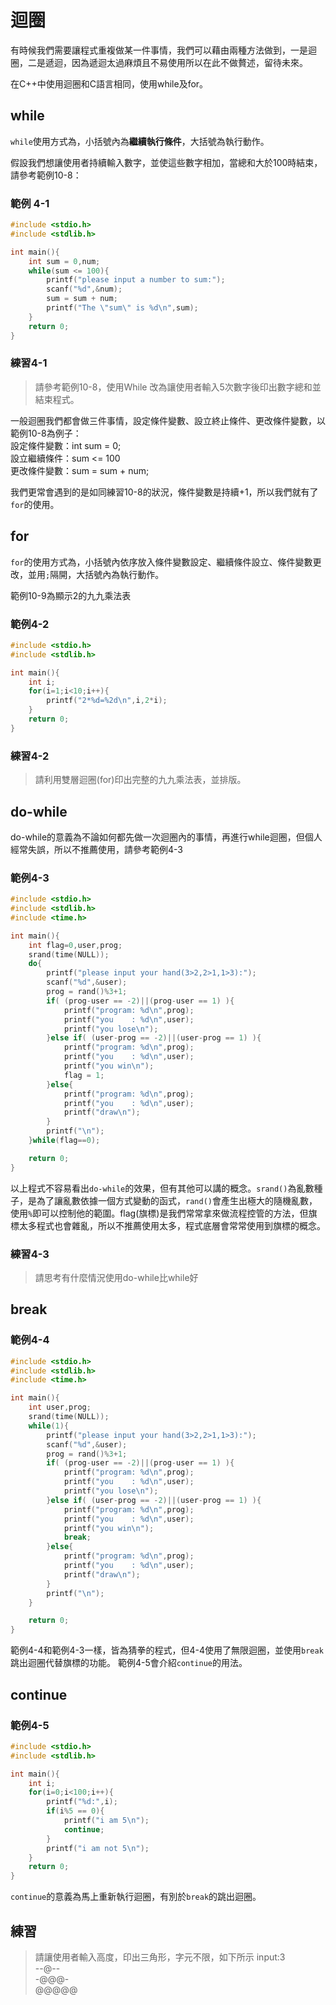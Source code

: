 # 迴圈

有時候我們需要讓程式重複做某一件事情，我們可以藉由兩種方法做到，一是迴圈，二是遞迴，因為遞迴太過麻煩且不易使用所以在此不做贅述，留待未來。

在C++中使用迴圈和C語言相同，使用while及for。

## while
`while`使用方式為，小括號內為**繼續執行條件**，大括號為執行動作。

假設我們想讓使用者持續輸入數字，並使這些數字相加，當總和大於100時結束，請參考範例10-8：
### 範例 4-1

```C++
#include <stdio.h>
#include <stdlib.h>

int main(){
	int sum = 0,num;
	while(sum <= 100){
        printf("please input a number to sum:");
        scanf("%d",&num);
        sum = sum + num;
        printf("The \"sum\" is %d\n",sum);
	}
	return 0;
}
```

### 練習4-1
> 請參考範例10-8，使用While 改為讓使用者輸入5次數字後印出數字總和並結束程式。

一般迴圈我們都會做三件事情，設定條件變數、設立終止條件、更改條件變數，以範例10-8為例子：
<br>設定條件變數：int sum = 0;
<br>設立繼續條件：sum <= 100
<br>更改條件變數：sum = sum + num;

我們更常會遇到的是如同練習10-8的狀況，條件變數是持續+1，所以我們就有了`for`的使用。

## for
`for`的使用方式為，小括號內依序放入條件變數設定、繼續條件設立、條件變數更改，並用`;`隔開，大括號內為執行動作。

範例10-9為顯示2的九九乘法表

### 範例4-2

```C++
#include <stdio.h>
#include <stdlib.h>

int main(){
    int i;
	for(i=1;i<10;i++){
        printf("2*%d=%2d\n",i,2*i);
	}
	return 0;
}
```

### 練習4-2
> 請利用雙層迴圈(for)印出完整的九九乘法表，並排版。

## do-while
do-while的意義為不論如何都先做一次迴圈內的事情，再進行while迴圈，但個人經常失誤，所以不推薦使用，請參考範例4-3

### 範例4-3

```C++
#include <stdio.h>
#include <stdlib.h>
#include <time.h>

int main(){
    int flag=0,user,prog;
    srand(time(NULL));
	do{
        printf("please input your hand(3>2,2>1,1>3):");
        scanf("%d",&user);
        prog = rand()%3+1;
        if( (prog-user == -2)||(prog-user == 1) ){
            printf("program: %d\n",prog);
            printf("you    : %d\n",user);
            printf("you lose\n");
        }else if( (user-prog == -2)||(user-prog == 1) ){
            printf("program: %d\n",prog);
            printf("you    : %d\n",user);
            printf("you win\n");
            flag = 1;
        }else{
            printf("program: %d\n",prog);
            printf("you    : %d\n",user);
            printf("draw\n");
        }
        printf("\n");
	}while(flag==0);

	return 0;
}
```

以上程式不容易看出`do-while`的效果，但有其他可以講的概念。`srand()`為亂數種子，是為了讓亂數依據一個方式變動的函式，`rand()`會產生出極大的隨機亂數，使用`%`即可以控制他的範圍。flag(旗標)是我們常常拿來做流程控管的方法，但旗標太多程式也會雜亂，所以不推薦使用太多，程式底層會常常使用到旗標的概念。

### 練習4-3
> 請思考有什麼情況使用do-while比while好

## break
### 範例4-4

```C++
#include <stdio.h>
#include <stdlib.h>
#include <time.h>

int main(){
    int user,prog;
    srand(time(NULL));
	while(1){
        printf("please input your hand(3>2,2>1,1>3):");
        scanf("%d",&user);
        prog = rand()%3+1;
        if( (prog-user == -2)||(prog-user == 1) ){
            printf("program: %d\n",prog);
            printf("you    : %d\n",user);
            printf("you lose\n");
        }else if( (user-prog == -2)||(user-prog == 1) ){
            printf("program: %d\n",prog);
            printf("you    : %d\n",user);
            printf("you win\n");
            break;
        }else{
            printf("program: %d\n",prog);
            printf("you    : %d\n",user);
            printf("draw\n");
        }
        printf("\n");
	}

	return 0;
}
```

範例4-4和範例4-3一樣，皆為猜拳的程式，但4-4使用了無限迴圈，並使用`break`跳出迴圈代替旗標的功能。
範例4-5會介紹`continue`的用法。


## continue
### 範例4-5

```C++
#include <stdio.h>
#include <stdlib.h>

int main(){
    int i;
    for(i=0;i<100;i++){
        printf("%d:",i);
        if(i%5 == 0){
            printf("i am 5\n");
            continue;
        }
        printf("i am not 5\n");
    }
	return 0;
}
```

`continue`的意義為馬上重新執行迴圈，有別於`break`的跳出迴圈。

## 練習
> 請讓使用者輸入高度，印出三角形，字元不限，如下所示
input:3
<br>--@--
<br>-@@@-
<br>@@@@@
